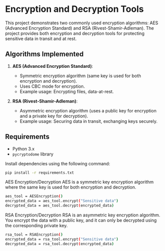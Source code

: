 # Encryption and Decryption Tools

This project demonstrates two commonly used encryption algorithms: AES (Advanced Encryption Standard) and RSA (Rivest-Shamir-Adleman). The project provides both encryption and decryption tools for protecting sensitive data in transit and at rest.

## Algorithms Implemented
1. **AES (Advanced Encryption Standard)**:
    - Symmetric encryption algorithm (same key is used for both encryption and decryption).
    - Uses CBC mode for encryption.
    - Example usage: Encrypting files, data-at-rest.

2. **RSA (Rivest-Shamir-Adleman)**:
    - Asymmetric encryption algorithm (uses a public key for encryption and a private key for decryption).
    - Example usage: Securing data in transit, exchanging keys securely.

## Requirements
- Python 3.x
- `pycryptodome` library

Install dependencies using the following command:
```bash
pip install -r requirements.txt
```

AES Encryption/Decryption
AES is a symmetric key encryption algorithm where the same key is used for both encryption and decryption.
```bash
aes_tool = AESEncryption()
encrypted_data = aes_tool.encrypt("Sensitive data")
decrypted_data = aes_tool.decrypt(encrypted_data)
```

RSA Encryption/Decryption
RSA is an asymmetric key encryption algorithm. You encrypt the data with a public key, and it can only be decrypted using the corresponding private key.
```bash
rsa_tool = RSAEncryption()
encrypted_data = rsa_tool.encrypt("Sensitive data")
decrypted_data = rsa_tool.decrypt(encrypted_data)
```

